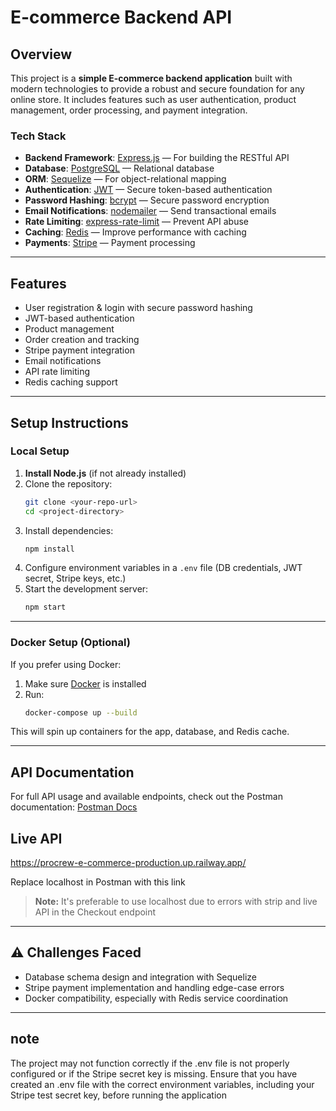#  E-commerce Backend API

##  Overview

This project is a **simple E-commerce backend application** built with modern technologies to provide a robust and secure foundation for any online store. It includes features such as user authentication, product management, order processing, and payment integration.

###  Tech Stack

- **Backend Framework**: [Express.js](https://expressjs.com/) — For building the RESTful API
- **Database**: [PostgreSQL](https://www.postgresql.org/) — Relational database
- **ORM**: [Sequelize](https://sequelize.org/) — For object-relational mapping
- **Authentication**: [JWT](https://github.com/auth0/node-jsonwebtoken) — Secure token-based authentication
- **Password Hashing**: [bcrypt](https://github.com/kelektiv/node.bcrypt.js) — Secure password encryption
- **Email Notifications**: [nodemailer](https://nodemailer.com/about/) — Send transactional emails
- **Rate Limiting**: [express-rate-limit](https://www.npmjs.com/package/express-rate-limit) — Prevent API abuse
- **Caching**: [Redis](https://redis.io/) — Improve performance with caching
- **Payments**: [Stripe](https://stripe.com/) — Payment processing

---

##  Features

- User registration & login with secure password hashing  
-  JWT-based authentication  
-  Product management  
-  Order creation and tracking  
-  Stripe payment integration  
-  Email notifications  
-  API rate limiting  
-  Redis caching support  

---

##  Setup Instructions

###  Local Setup

1. **Install Node.js** (if not already installed)  
2. Clone the repository:
   ```bash
   git clone <your-repo-url>
   cd <project-directory>
   ```
3. Install dependencies:
   ```bash
   npm install
   ```
4. Configure environment variables in a `.env` file (DB credentials, JWT secret, Stripe keys, etc.)
5. Start the development server:
   ```bash
   npm start
   ```

---

###  Docker Setup (Optional)

If you prefer using Docker:

1. Make sure [Docker](https://www.docker.com/) is installed
2. Run:
   ```bash
   docker-compose up --build
   ```

This will spin up containers for the app, database, and Redis cache.

---

##  API Documentation

For full API usage and available endpoints, check out the Postman documentation:
 [Postman Docs](https://documenter.getpostman.com/view/17578628/2sB2cd4HhC)


##  Live API

https://procrew-e-commerce-production.up.railway.app/

Replace localhost in Postman with this link  
> **Note:** It's preferable to use localhost due to errors with strip and live API in the Checkout endpoint





---

## ⚠ Challenges Faced

- Database schema design and integration with Sequelize  
- Stripe payment implementation and handling edge-case errors  
- Docker compatibility, especially with Redis service coordination  

---

## note

The project may not function correctly if the .env file is not properly configured or if the Stripe secret key is missing. Ensure that you have created an .env file with the correct environment variables, including your Stripe test secret key, before running the application

